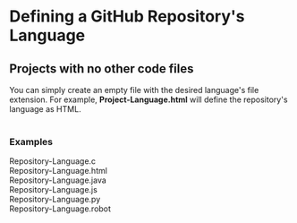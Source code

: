 # Defining a GitHub Repository's Language

## Projects with no other code files

You can simply create an empty file with the desired language's file extension. For example, **Project-Language.html** will define the repository's language as HTML. <br /> <br />

### Examples

Repository-Language.c <br />
Repository-Language.html <br />
Repository-Language.java <br />
Repository-Language.js <br />
Repository-Language.py <br />
Repository-Language.robot <br />
